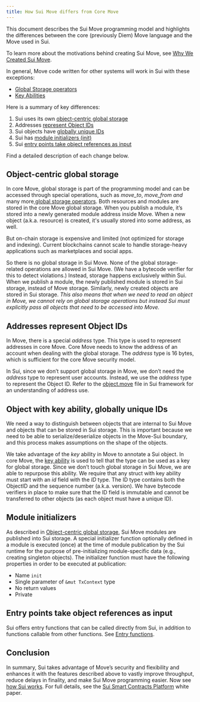 ```yaml
---
title: How Sui Move differs from Core Move
---
```


This document describes the Sui Move programming model and highlights the differences between the core (previously Diem) Move language and the Move used in Sui.

To learn more about the motivations behind creating Sui Move, see [Why We Created Sui Move](https://medium.com/mysten-labs/why-we-created-sui-move-6a234656c36b).

In general, Move code written for other systems will work in Sui with these exceptions:

 * [Global Storage operators](https://move-language.github.io/move/global-storage-operators.html)
 * [Key Abilities](https://github.com/move-language/move/blob/main/language/documentation/book/src/abilities.md#key)

Here is a summary of key differences:

 1. Sui uses its own [object-centric global storage](#object-centric-global-storage)
 1. Addresses [represent Object IDs](#addresses-represent-object-ids)
 1. Sui objects have [globally unique IDs](#object-with-key-ability-globally-unique-ids)
 1. Sui has [module initializers (init)](#module-initializers)
 1. Sui [entry points take object references as input](#entry-points-take-object-references-as-input)

Find a detailed description of each change below.

## Object-centric global storage

In core Move, global storage is part of the programming model and can be accessed through special operations, such as _move_to_, _move_from and_ many more[ global storage operators](https://move-language.github.io/move/global-storage-operators.html). Both resources and modules are stored in the core Move global storage. When you publish a module, it’s stored into a newly generated module address inside Move. When a new object (a.k.a. resource) is created, it's usually stored into some address, as well.

But on-chain storage is expensive and limited (not optimized for storage and indexing). Current blockchains cannot scale to handle storage-heavy applications such as marketplaces and social apps.

So there is no global storage in Sui Move. None of the global storage-related operations are allowed in Sui Move. (We have a bytecode verifier for this to detect violations.) Instead, storage happens exclusively within Sui. When we publish a module, the newly published module is stored in Sui storage, instead of Move storage. Similarly, newly created objects are stored in Sui storage. _This also means that when we need to read an object in Move, we cannot rely on global storage operations but instead Sui must explicitly pass all objects that need to be accessed into Move._

## Addresses represent Object IDs

In Move, there is a special _address_ type. This type is used to represent addresses in core Move. Core Move needs to know the address of an account when dealing with the global storage. The _address_ type is 16 bytes, which is sufficient for the core Move security model.

In Sui, since we don’t support global storage in Move, we don’t need the _address_ type to represent user accounts. Instead, we use the _address_ type to represent the Object ID. Refer to the [object.move](https://github.com/MystenLabs/sui/blob/main/crates/sui-framework/sources/object.move) file in Sui framework for an understanding of address use.

## Object with key ability, globally unique IDs

We need a way to distinguish between objects that are internal to Sui Move and objects that can be stored in Sui storage. This is important because we need to be able to serialize/deserialize objects in the Move-Sui boundary, and this process makes assumptions on the shape of the objects.

We take advantage of the _key_ ability in Move to annotate a Sui object. In core Move, the [key ability](https://github.com/move-language/move/blob/main/language/documentation/book/src/abilities.md#key) is used to tell that the type can be used as a key for global storage. Since we don’t touch global storage in Sui Move, we are able to repurpose this ability. We require that any struct with key ability must start with an _id_ field with the _ID_ type. The ID type contains both the ObjectID and the sequence number (a.k.a. version). We have bytecode verifiers in place to make sure that the ID field is immutable and cannot be transferred to other objects (as each object must have a unique ID).

## Module initializers

As described in [Object-centric global storage](#object-centric-global-storage), Sui Move modules are published into Sui storage. A special initializer function optionally defined in a module is executed (once) at the time of module publication by the Sui runtime for the purpose of pre-initializing module-specific data (e.g., creating singleton objects). The initializer function must have the following properties in order to be executed at publication:

 * Name `init`
 * Single parameter of `&mut TxContext` type
 * No return values
 * Private

## Entry points take object references as input

Sui offers entry functions that can be called directly from Sui, in addition to functions callable from other functions. See [Entry functions](../build/move/index.md#entry-functions).

## Conclusion

In summary, Sui takes advantage of Move’s security and flexibility and enhances it with the features described above to vastly improve throughput, reduce delays in finality, and make Sui Move programming easier. Now see [how Sui works](how-sui-works.md). For full details, see the [Sui Smart Contracts Platform](https://github.com/MystenLabs/sui/blob/main/doc/paper/sui.pdf) white paper.
